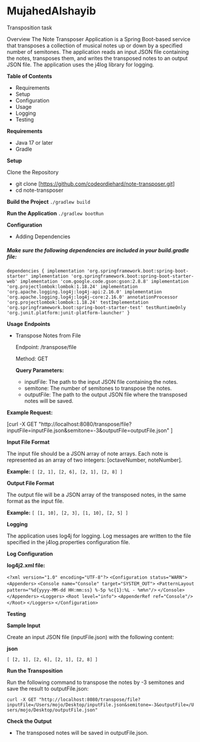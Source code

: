 # MujahedAlshayib

Transposition task

Overview
The Note Transposer Application is a Spring Boot-based service that transposes a collection of musical notes up or down
by a specified number of semitones. The application reads an input JSON file containing the notes, transposes them, and
writes the transposed notes to an output JSON file. The application uses the j4log library for logging.

**Table of Contents**

* Requirements
* Setup
* Configuration
* Usage
* Logging
* Testing

**Requirements**

* Java 17 or later
* Gradle

**Setup**

Clone the Repository

* git clone [https://github.com/codeordiehard/note-transposer.git]
* cd note-transposer

**Build the Project**
`./gradlew build`

**Run the Application**
`./gradlew bootRun`

**Configuration**

* Adding Dependencies

##### Make sure the following dependencies are included in your build.gradle file:

`dependencies {
      implementation 'org.springframework.boot:spring-boot-starter'
      implementation 'org.springframework.boot:spring-boot-starter-web'
      implementation 'com.google.code.gson:gson:2.8.8'
      implementation 'org.projectlombok:lombok:1.18.24'
      implementation 'org.apache.logging.log4j:log4j-api:2.16.0'
      implementation 'org.apache.logging.log4j:log4j-core:2.16.0'
      annotationProcessor 'org.projectlombok:lombok:1.18.24'
      testImplementation 'org.springframework.boot:spring-boot-starter-test'
      testRuntimeOnly 'org.junit.platform:junit-platform-launcher'
}`

 

**Usage**
**Endpoints**

* Transpose Notes from File

  Endpoint: /transpose/file

  Method: GET

  **Query Parameters:**

    * inputFile: The path to the input JSON file containing the notes.
    * semitone: The number of semitones to transpose the notes.
    * outputFile: The path to the output JSON file where the transposed notes will be saved.

**Example Request:**

[curl -X GET "http://localhost:8080/transpose/file?inputFile=inputFile.json&semitone=-3&outputFile=outputFile.json"
]

**Input File Format**

The input file should be a JSON array of note arrays. Each note is represented as an array of two
integers: [octaveNumber, noteNumber].

**Example:**
`[
[2, 1],
[2, 6],
[2, 1],
[2, 8]
]`

**Output File Format**

The output file will be a JSON array of the transposed notes, in the same format as the input file.

**Example:**
`[
[1, 10],
[2, 3],
[1, 10],
[2, 5]
]`

**Logging**

The application uses log4j for logging. Log messages are written to the file specified in the j4log.properties
configuration file.

**Log Configuration**
 

**log4j2.xml file:**

`<?xml version="1.0" encoding="UTF-8"?>`
`<Configuration status="WARN">`
` <Appenders>`
`<Console name="Console" target="SYSTEM_OUT">`
`<PatternLayout pattern="%d{yyyy-MM-dd HH:mm:ss} %-5p %c{1}:%L - %m%n"/>`
`</Console>`
`</Appenders>`
`<Loggers>`
`<Root level="info">`
`<AppenderRef ref="Console"/>`
`</Root>`
`</Loggers>`
`</Configuration>`

**Testing**

**Sample Input**

Create an input JSON file (inputFile.json) with the following content:

**json**

`[
[2, 1],
[2, 6],
[2, 1],
[2, 8]
]
`

**Run the Transposition**

Run the following command to transpose the notes by -3 semitones and save the result to outputFile.json:

`curl -X GET "http://localhost:8080/transpose/file?inputFile=/Users/mojo/Desktop/inputFile.json&semitone=-3&outputFile=/Users/mojo/Desktop/outputFile.json"
`

**Check the Output**

* The transposed notes will be saved in outputFile.json.